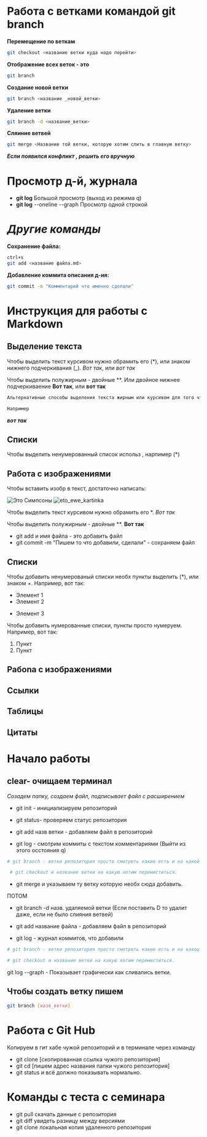 # Работа с ветками командой git branch

__Перемещение по веткам__
``` sh
git checkout <название ветки куда надо перейти>
```

__Отображение всех веток - это__
``` sh
git branch
```

__Создание новой ветки__
```sh
git branch <название _новой_ветки>
```

__Удаление ветки__ 
```sh
git branch -d <название_ветки>
```
__Сляиние ветвей__
```sh
git merge <Название той ветки, которую хотим слить в главную ветку>
```
 _**Если появился конфликт , решить его вручную**_


# Просмотр д-й, журнала

* __git log__               Большой просмотр (выход из режима q)
* __git log__ --oneline --graph   Просмотр одной строкой



# *Другие команды*

__Cохранение файла:__
```sh
ctrl+s
git add <название файла.md> 
```

__Добавление коммита описания д-ия:__
```sh
git commit -m "Комментарий что именно сделали"
```


# Инструкция для работы с Markdown

## Выделение текста

Чтобы выделить текст курсивом нужно обрамить его (*), или знаком нижнего подчеркивания (_). 
*Вот так*, или _вот так_

 Чтобы выделить полужирным - двойные **. Или двойное нижнее подчеркиваение
**Вот так**, или __вот так__

``` sh
Альтернативные способы выделения текста жирным или курсивом для того чтобы совмещать два этих способа. 

Например 
```
_**вот так**_

## Списки
Чтобы  выделить ненумерованный список использ , нарпимер (*)

## Работа с изображениями

Чтобы вставить изобр в текст, достаточно написать:


![Это Симпсоны](13.jpg)
![eto_ewe_kartinka](leo.jpg)

Чтобы выделить текст курсивом нужно обрамить его *.
*Вот так*

 Чтобы выделить полужирным - двойные **.
**Вот так**

* git add и имя файла - это добавить файл
* git commit -m "Пишем то что добавили, сделали" - сохраняем файл


## Списки

Чтобы добавить ненумерованый списки необх пункты выделить (*), или знаком +. Например, вот так:
* Элемент 1
* Элемент 2
+ Элемент 3

Чтобы добавить нумерованные списки, пункты просто нумеруем.
Например, вот так:

1. Пункт
2. Пункт

## Рабоnа с изображениями

## Ссылки

## Таблицы

## Цитаты

# Начало работы 

## clear- очищаем терминал

*Созадем папку, создаем файл, подписывает файл с расширением*

* git init - инициализируем репозиторий

* git status-  проверяем статус репозитория

* git add назв ветки - добавляем файл в репозиторий

* git log - смотрим коммиты с текстом комментариями (Выйти из этого осстояния q)

```sh
# git branch - ветки репозитория просто смотреть какие есть и на какой находимся. Если пишем ее название, то созадем новую ветку.

 # git checkout и название ветки на какую хотим перемиститься.

```

* git merge и указываем ту ветку которую необх сюда добавить.

ПОТОМ

 * git branch -d назв. удаляемой ветки (Если поставить D то удалит даже, если не было слияния ветвей)

 
* git add название файла - добавляем файл в репозиторий
 
* git log - журнал коммитов, что добавили 

```sh
# git branch - ветки репозитория просто смотреть какие есть и на какоц находимся. Если пишем ее название то созадем новую ветку.

# git checkout и название ветки на какую хотим перемиститься.

```
git log --graph - Показывает графически как сливались ветки.

## Чтобы создать ветку пишем 
```sh
git branch [назв_ветки]
```
# Работа с Git Hub

Копируем в гит хабе чужой репозиторий и в терминале через команду
* git clone [скопированная ссылка чужого репозитория]
* git cd [пишем адрес названия папки чужого репозитория]
* git status  и всё должно показывать нормально.

# Команды с теста с семинара 

* git pull cкачать данные с репозитория
* git diff увидеть разницу между версиями
* git clone локальная копия удаленного репозитория
